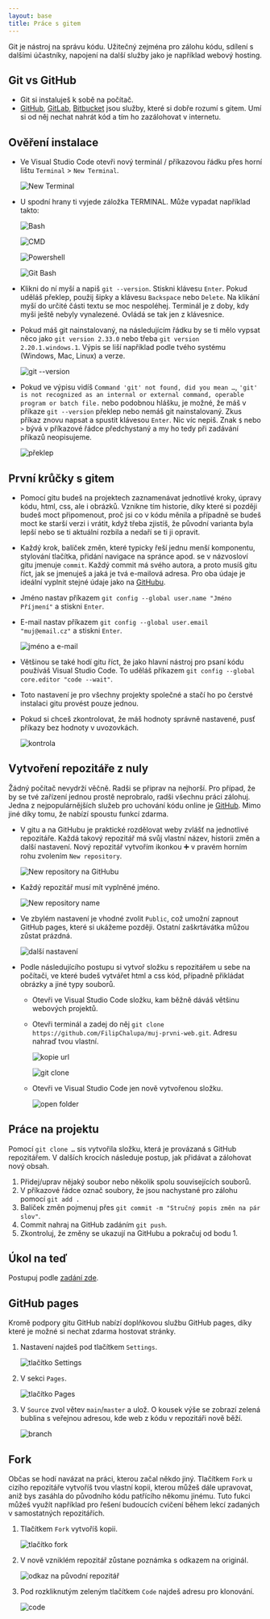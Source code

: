 ```yaml
---
layout: base
title: Práce s gitem
---
```


Git je nástroj na správu kódu. Užitečný zejména pro zálohu kódu, sdílení s dalšími účastníky, napojení na další služby jako je například webový hosting.

## Git vs GitHub

- Git si instaluješ k sobě na počítač.
- [GitHub](https://github.com/), [GitLab](https://about.gitlab.com/), [Bitbucket](https://bitbucket.org/) jsou služby, které si dobře rozumí s gitem. Umí si od něj nechat nahrát kód a tím ho zazálohovat v internetu.

## Ověření instalace

- Ve Visual Studio Code otevři nový terminál / příkazovou řádku přes horní lištu `Terminal` > `New Terminal`.

  ![New Terminal](static/screenshots/vscode-new-terminal.png)

- U spodní hrany ti vyjede záložka <span style="text-transform: uppercase;">Terminal</span>. Může vypadat například takto:

  ![Bash](static/screenshots/terminal-bash.png)

  ![CMD](static/screenshots/terminal-cmd.png)

  ![Powershell](static/screenshots/terminal-powershell.png)

  ![Git Bash](static/screenshots/terminal-git-bash.png)

- Klikni do ní myší a napiš `git --version`. Stiskni klávesu `Enter`. Pokud uděláš překlep, použij šipky a klávesu `Backspace` nebo `Delete`. Na klikání myší do určité části textu se moc nespoléhej. Terminál je z doby, kdy myši ještě nebyly vynalezené. Ovládá se tak jen z klávesnice.

- Pokud máš git nainstalovaný, na následujícím řádku by se ti mělo vypsat něco jako `git version 2.33.0` nebo třeba `git version 2.20.1.windows.1`. Výpis se liší například podle tvého systému (Windows, Mac, Linux) a verze.

  ![git --version](static/screenshots/terminal-git-version.png)

- Pokud ve výpisu vidíš `Command 'git' not found, did you mean …`, `'git' is not recognized as an internal or external command, operable program or batch file.` nebo podobnou hlášku, je možné, že máš v příkaze `git ‑‑version` překlep nebo nemáš git nainstalovaný. Zkus příkaz znovu napsat a spustit klávesou `Enter`. Nic víc nepiš. Znak `$` nebo `>` bývá v příkazové řádce předchystaný a my ho tedy při zadávání příkazů neopisujeme.

  ![překlep](static/screenshots/terminal-git-version-preklep.png)

## První krůčky s gitem

- Pomocí gitu budeš na projektech zaznamenávat jednotlivé kroky, úpravy kódu, html, css, ale i obrázků. Vznikne tím historie, díky které si později budeš moct připomenout, proč jsi co v kódu měnila a případně se budeš moct ke starší verzi i vrátit, když třeba zjistíš, že původní varianta byla lepší nebo se ti aktuální rozbila a nedaří se ti ji opravit.

- Každý krok, balíček změn, které typicky řeší jednu menší komponentu, stylování tlačítka, přidání navigace na spránce apod. se v názvosloví gitu jmenuje `commit`. Každý commit má svého autora, a proto musíš gitu říct, jak se jmenuješ a jaká je tvá e-mailová adresa. Pro oba údaje je ideální vyplnit stejné údaje jako na [GitHubu](https://github.com/).

- Jméno nastav příkazem `git config --global user.name "Jméno Příjmení"` a stiskni `Enter`.

- E-mail nastav příkazem `git config --global user.email "muj@email.cz"` a stiskni `Enter`.

  ![jméno a e-mail](static/screenshots/terminal-git-name-email.png)

- Většinou se také hodí gitu říct, že jako hlavní nástroj pro psaní kódu používáš Visual Studio Code. To uděláš příkazem `git config --global core.editor "code --wait"`.

- Toto nastavení je pro všechny projekty společné a stačí ho po čerstvé instalaci gitu provést pouze jednou.

- Pokud si chceš zkontrolovat, že máš hodnoty správně nastavené, pusť příkazy bez hodnoty v uvozovkách.

  ![kontrola](static/screenshots/terminal-git-kontrola.png)

## Vytvoření repozitáře z nuly

Žádný počítač nevydrží věčně. Radši se připrav na nejhorší. Pro případ, že by se tvé zařízení jednou prostě neprobralo, radši všechnu práci zálohuj. Jedna z nejpopulárnějších služeb pro uchování kódu online je [GitHub](https://github.com/). Mimo jiné díky tomu, že nabízí spoustu funkcí zdarma.

- V gitu a na GitHubu je praktické rozdělovat weby zvlášť na jednotlivé repozitáře. Každá takový repozitář má svůj vlastní název, historii změn a další nastavení. Nový repozitář vytvořím ikonkou ➕ v pravém horním rohu zvolením `New repository`.

  ![New repository na GitHubu](static/screenshots/github-new-repository.png)

- Každý repozitář musí mít vyplněné jméno.

  ![New repository name](static/screenshots/github-new-repository-name.png)

- Ve zbylém nastavení je vhodné zvolit `Public`, což umožní zapnout GitHub pages, které si ukážeme později. Ostatní zaškrtávátka můžou zůstat prázdná.

  ![další nastavení](static/screenshots/github-new-repository-dalsi-nastaveni.png)

- Podle následujícího postupu si vytvoř složku s repozitářem u sebe na počítači, ve které budeš vytvářet html a css kód, případně přikládat obrázky a jiné typy souborů.

  - Otevři ve Visual Studio Code složku, kam běžně dáváš většinu webových projektů.

  - Otevři terminál a zadej do něj `git clone https://github.com/FilipChalupa/muj-prvni-web.git`. Adresu nahraď tvou vlastní.

    ![kopie url](static/screenshots/github-kopirovat-url.png)

    ![git clone](static/screenshots/git-clone.png)

  - Otevři ve Visual Studio Code jen nově vytvořenou složku.

    ![open folder](static/screenshots/vscode-open-folder.png)

## Práce na projektu

Pomocí `git clone …` sis vytvořila složku, která je provázaná s GitHub repozitářem. V dalších krocích následuje postup, jak přidávat a zálohovat nový obsah.

1. Přidej/uprav nějaký soubor nebo několik spolu souvisejících souborů.
1. V příkazové řádce označ soubory, že jsou nachystané pro zálohu pomocí `git add .`
1. Balíček změn pojmenuj přes `git commit -m "Stručný popis změn na pár slov"`.
1. Commit nahraj na GitHub zadáním `git push`.
1. Zkontroluj, že změny se ukazují na GitHubu a pokračuj od bodu 1.

## Úkol na teď

Postupuj podle [zadání zde](git-cviceni).

## GitHub pages

Kromě podpory gitu GitHub nabízí doplňkovou službu GitHub pages, díky které je možné si nechat zdarma hostovat stránky.

1. Nastavení najdeš pod tlačítkem `Settings`.

   ![tlačítko Settings](static/screenshots/github-settings.png)

1. V sekci `Pages`.

   ![tlačítko Pages](static/screenshots/github-settings-pages.png)

1. V `Source` zvol větev `main`/`master` a ulož. O kousek výše se zobrazí zelená bublina s veřejnou adresou, kde web z kódu v repozitáři nově běží.

   ![branch](static/screenshots/github-pages-branch.png)

## Fork

Občas se hodí navázat na práci, kterou začal někdo jiný. Tlačítkem `Fork` u cizího repozitáře vytvoříš tvou vlastní kopii, kterou můžeš dále upravovat, aniž bys zasáhla do původního kódu patřícího někomu jinému. Tuto fukci můžeš využít například pro řešení budoucích cvičení během lekcí zadaných v samostatných repozitářích.

1. Tlačítkem `Fork` vytvoříš kopii.

   ![tlačítko fork](static/screenshots/fork-tlacitko.png)

1. V nově vzniklém repozitář zůstane poznámka s odkazem na originál.

   ![odkaz na původní repozitář](static/screenshots/fork-odkaz-na-puvodni-repozitar.png)

1. Pod rozkliknutým zeleným tlačítkem `Code` najdeš adresu pro klonování.

   ![code](static/screenshots/github-code-url.png)
